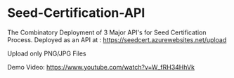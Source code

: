 # Seed-Certification-API
The Combinatory Deployment of 3 Major API's for Seed Certification Process.
Deployed as an API at : https://seedcert.azurewebsites.net/upload

Upload only PNG/JPG Files


Demo Video: https://www.youtube.com/watch?v=W_fRH34HhVk

